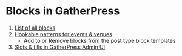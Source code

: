 # Blocks in GatherPress

1. [List of all blocks](../../user/blocks/README.md)
2. [Hookable patterns for events & venues](./hookable-patterns/)
    - Add to or Remove blocks from the post type block templates
3. [Slots & fills in GatherPress Admin UI](./slot-fills/)
